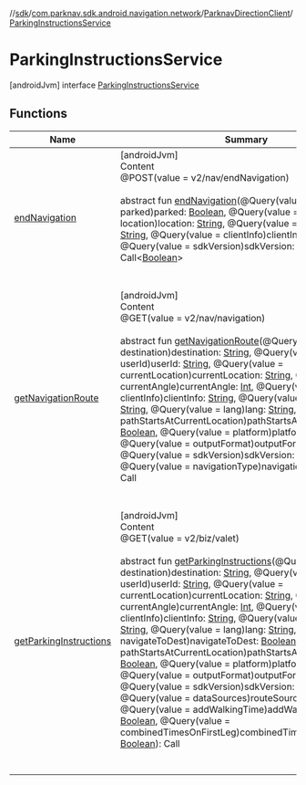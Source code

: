 //[sdk](../../../../index.md)/[com.parknav.sdk.android.navigation.network](../../index.md)/[ParknavDirectionClient](../index.md)/[ParkingInstructionsService](index.md)



# ParkingInstructionsService  
 [androidJvm] interface [ParkingInstructionsService](index.md)   


## Functions  
  
|  Name |  Summary | 
|---|---|
| <a name="com.parknav.sdk.android.navigation.network/ParknavDirectionClient.ParkingInstructionsService/endNavigation/#boolean#java.lang.String#java.lang.String#java.lang.String#int/PointingToDeclaration/"></a>[endNavigation](end-navigation.md)| <a name="com.parknav.sdk.android.navigation.network/ParknavDirectionClient.ParkingInstructionsService/endNavigation/#boolean#java.lang.String#java.lang.String#java.lang.String#int/PointingToDeclaration/"></a>[androidJvm]  <br>Content  <br>@POST(value = v2/nav/endNavigation)  <br>  <br>abstract fun [endNavigation](end-navigation.md)(@Query(value = parked)parked: [Boolean](https://kotlinlang.org/api/latest/jvm/stdlib/kotlin/-boolean/index.html), @Query(value = location)location: [String](https://developer.android.com/reference/kotlin/java/lang/String.html), @Query(value = userId)userId: [String](https://developer.android.com/reference/kotlin/java/lang/String.html), @Query(value = clientInfo)clientInfo: [String](https://developer.android.com/reference/kotlin/java/lang/String.html), @Query(value = sdkVersion)sdkVersion: [Int](https://kotlinlang.org/api/latest/jvm/stdlib/kotlin/-int/index.html)): Call<[Boolean](https://developer.android.com/reference/kotlin/java/lang/Boolean.html)>  <br><br><br>|
| <a name="com.parknav.sdk.android.navigation.network/ParknavDirectionClient.ParkingInstructionsService/getNavigationRoute/#java.lang.String#java.lang.String#java.lang.String#int#java.lang.String#java.lang.String#java.lang.String#boolean#java.lang.String#java.lang.String#int#java.lang.String/PointingToDeclaration/"></a>[getNavigationRoute](get-navigation-route.md)| <a name="com.parknav.sdk.android.navigation.network/ParknavDirectionClient.ParkingInstructionsService/getNavigationRoute/#java.lang.String#java.lang.String#java.lang.String#int#java.lang.String#java.lang.String#java.lang.String#boolean#java.lang.String#java.lang.String#int#java.lang.String/PointingToDeclaration/"></a>[androidJvm]  <br>Content  <br>@GET(value = v2/nav/navigation)  <br>  <br>abstract fun [getNavigationRoute](get-navigation-route.md)(@Query(value = destination)destination: [String](https://developer.android.com/reference/kotlin/java/lang/String.html), @Query(value = userId)userId: [String](https://developer.android.com/reference/kotlin/java/lang/String.html), @Query(value = currentLocation)currentLocation: [String](https://developer.android.com/reference/kotlin/java/lang/String.html), @Query(value = currentAngle)currentAngle: [Int](https://kotlinlang.org/api/latest/jvm/stdlib/kotlin/-int/index.html), @Query(value = clientInfo)clientInfo: [String](https://developer.android.com/reference/kotlin/java/lang/String.html), @Query(value = locale)locale: [String](https://developer.android.com/reference/kotlin/java/lang/String.html), @Query(value = lang)lang: [String](https://developer.android.com/reference/kotlin/java/lang/String.html), @Query(value = pathStartsAtCurrentLocation)pathStartsAtCurrentLocation: [Boolean](https://kotlinlang.org/api/latest/jvm/stdlib/kotlin/-boolean/index.html), @Query(value = platform)platform: [String](https://developer.android.com/reference/kotlin/java/lang/String.html), @Query(value = outputFormat)outputFormat: [String](https://developer.android.com/reference/kotlin/java/lang/String.html), @Query(value = sdkVersion)sdkVersion: [Int](https://kotlinlang.org/api/latest/jvm/stdlib/kotlin/-int/index.html), @Query(value = navigationType)navigationType: [String](https://developer.android.com/reference/kotlin/java/lang/String.html)): Call<DirectionsResponse>  <br><br><br>|
| <a name="com.parknav.sdk.android.navigation.network/ParknavDirectionClient.ParkingInstructionsService/getParkingInstructions/#java.lang.String#java.lang.String#java.lang.String#int#java.lang.String#java.lang.String#java.lang.String#boolean#boolean#java.lang.String#java.lang.String#int#java.lang.String#boolean#boolean/PointingToDeclaration/"></a>[getParkingInstructions](get-parking-instructions.md)| <a name="com.parknav.sdk.android.navigation.network/ParknavDirectionClient.ParkingInstructionsService/getParkingInstructions/#java.lang.String#java.lang.String#java.lang.String#int#java.lang.String#java.lang.String#java.lang.String#boolean#boolean#java.lang.String#java.lang.String#int#java.lang.String#boolean#boolean/PointingToDeclaration/"></a>[androidJvm]  <br>Content  <br>@GET(value = v2/biz/valet)  <br>  <br>abstract fun [getParkingInstructions](get-parking-instructions.md)(@Query(value = destination)destination: [String](https://developer.android.com/reference/kotlin/java/lang/String.html), @Query(value = userId)userId: [String](https://developer.android.com/reference/kotlin/java/lang/String.html), @Query(value = currentLocation)currentLocation: [String](https://developer.android.com/reference/kotlin/java/lang/String.html), @Query(value = currentAngle)currentAngle: [Int](https://kotlinlang.org/api/latest/jvm/stdlib/kotlin/-int/index.html), @Query(value = clientInfo)clientInfo: [String](https://developer.android.com/reference/kotlin/java/lang/String.html), @Query(value = locale)locale: [String](https://developer.android.com/reference/kotlin/java/lang/String.html), @Query(value = lang)lang: [String](https://developer.android.com/reference/kotlin/java/lang/String.html), @Query(value = navigateToDest)navigateToDest: [Boolean](https://kotlinlang.org/api/latest/jvm/stdlib/kotlin/-boolean/index.html), @Query(value = pathStartsAtCurrentLocation)pathStartsAtCurrentLocation: [Boolean](https://kotlinlang.org/api/latest/jvm/stdlib/kotlin/-boolean/index.html), @Query(value = platform)platform: [String](https://developer.android.com/reference/kotlin/java/lang/String.html), @Query(value = outputFormat)outputFormat: [String](https://developer.android.com/reference/kotlin/java/lang/String.html), @Query(value = sdkVersion)sdkVersion: [Int](https://kotlinlang.org/api/latest/jvm/stdlib/kotlin/-int/index.html), @Query(value = dataSources)routeSource: [String](https://developer.android.com/reference/kotlin/java/lang/String.html), @Query(value = addWalkingTime)addWalkingTime: [Boolean](https://kotlinlang.org/api/latest/jvm/stdlib/kotlin/-boolean/index.html), @Query(value = combinedTimesOnFirstLeg)combinedTimesOnFirstLeg: [Boolean](https://kotlinlang.org/api/latest/jvm/stdlib/kotlin/-boolean/index.html)): Call<DirectionsResponse>  <br><br><br>|

